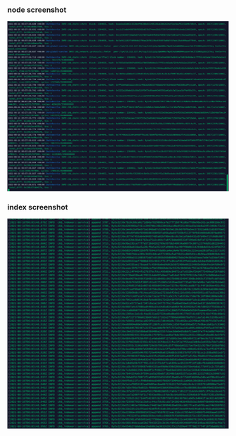 
### node screenshot
![task0_node](task0_node.jpg)

### index screenshot
![task0_index](task0_index.jpg)
